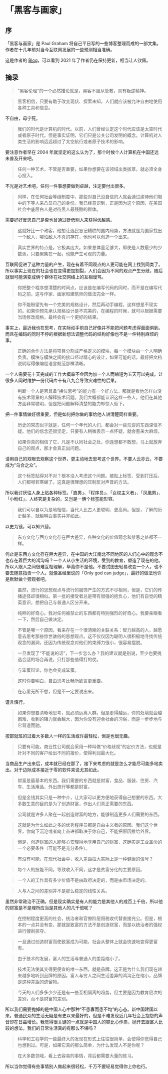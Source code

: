 # 「黑客与画家」

## 序
「黑客与画家」是 Paul Graham 将自己平日写的一些博客整理而成的一部文集。作者在十几年前对当今互联网发展的一些预测相当准确。  

这是作者的 [Blog](http://paulgraham.com/index.html)，可以看到 2021 年了作者仍在保持更新，相当让人钦佩。

## 摘录
> “黑客伦理”的一个必然推论就是，黑客不服从管教，具有叛逆精神。

> 黑客相信，只要有助于改变现状、探索未知，人们就应该被允许自由地使用各种工具和信息。

不自由，毋宁死。

> 我们的时代是计算机的时代。以前，人们曾经认定这个时代应该是太空时代或者原子时代。但是事实证明，它们只是公关公司发明的概念。计算机对人类生活的影响远远超过了太空航行或者原子技术的影响。

要注意作者早在 2004 年就坚定的这么认为了，那个时候个人计算机在中国还远未普及开来吧。

> 任何一种艺术，不管是否重要，如果你想要在该领域出类拔萃，就必须全身心投入。

不光是对艺术吧，任何一件事想要做到卓越，注定要付出很多。

> 同样，在任何社会等级制度中，那些对自己没自信的人就会通过虐待他们眼中的下等人来凸显自己的身份。我已经意识到，正是因为这个原因，在美国社会中底层白人是对待黑人最残酷的群体。

需要好好反思自己是否也曾通过贬低别人来获得优越感。

> 这就好比一个政客，他想让选民忘记糟糕的国内局势，方法就是为国家找出一个敌人，哪怕敌人不真的存在，他也可以创造一个出来。


> 真实世界的特点是，它极其庞大。如果总体量足够大，即使是人数最少的少数派，只要聚集在一起，也能产生可观的力量。

互联网促进了这种力量的产生，现在有着不同观点的人更可能在网上找到同类了。所以事实上现在的社会也在变得更加割裂，人们会因为不同的观点产生分歧，随后就很可能演变成俩个群体在社交网络上的互相谩骂。

> 你把整个程序想清楚的时间点，应该是在编写代码的同时，而不是在编写代码之前，这与作家、画家和建筑师的做法完全一样。

> 你不能盼望先有一个完美的规格设计，然后再动手编程，这样想是不现实的。如果你预先承认规格设计是不完美的，在编程的时候，就可以根据需要当场修改规格，最终会有一个更好的结果。

事实上，最近我也在思考，在实际动手前自己好像并不能把问题考虑得面面俱到。而且在编码的同时不停的根据新想法调整代码的结构好像也不是一件特别麻烦的事。

> 正确的合作方法是将项目分割成严格定义的模块，每一个模块由一个人明确负责。模块与模块之间的接口经过精心的设计，如果可能的话，最好把文档说明写得像编程语言规范那样清晰。

一个人需要花十天完成的工作大概率不会因为加一个人而缩短为五天可以完成。让很多人同时维护一份代码库十有八九会导致灾难性的后果。

> 判断一个人是否具备“换位思考”的能力有一个好方法，那就是看他怎样向没有技术背景的人解释技术问题。我们大概都能认识这样一些人，他们在其他方面非常聪明，但是把问题解释清楚的能力却惊人低下。

把一件事情做好很重要，但是如何把你做的事给他人讲清楚同样重要。

> 历史的常态似乎就是，任何一个年代的人们，都会对一些荒谬的东西深信不疑。他们的信念还很坚定，只要有人稍微表示一点怀疑，就会惹来大麻烦。

> 如果你真的相信了它，凡是不认同社会之处，你连想都不敢想，马上就放弃自己的观点，那才会真正出问题。

请用自己的双眼去观察这个世界，更主动地去思考这个世界。不要人云亦云，不要成为“乌合之众”。

> 这个标签贴得对不对？根本没人考虑这个问题。被贴上标签、受到打压后，人们都噤若寒蝉了。这真是很理想的压制反对声音的方法。

所以我讨厌往人身上贴各种标签。「直男」、「程序员」、「女权主义者」、「凤凰男」、「小粉红」，人终究是复杂的，又岂是一俩个标签能形容。

> 我们可以自以为是地相信，当代人比古人更聪明、更高尚。但是，了解的历史越多，就越明白事实并非如此。

以史为镜，可以知兴替。

> 东方文化与西方文化存在巨大差异，各种文化的价值观念和禁忌之处都不一样。

何止是东西方文化存在巨大差异，在中国的大江南北不同地区的人们心中的观念不也存在着巨大的鸿沟吗？一个人从小生活的环境，受到的教育，塑造了现在的他。所以人跟人之间很难互相理解，毕竟你不是他。不要试图去轻易改变一个人，也不要去随意指责一个人。就像圣经里说的「Only god can judge」，最好的做法也许是默默做个旁观者吧。

> 虽然，流行的思想观点与流行的服饰产生的方式不尽相同，但是，它们的传播途径却很相似。第一批的接受者总是带有很强的抱负心，他们有自觉的精英意识，想把自己与普通人区分开来。

> 纯粹的好奇心。我对任何被禁止的东西都有特别强烈的好奇心。我要亲眼看一下，然后自己做决定。

> 不管是哪一个原因，看来存在一个很清晰的关联关系：智力越高的人，越愿意去思考那些惊世骇俗的思想观点。这不仅仅因为聪明人很积极地寻找传统观念的漏洞，还因为传统观念对他们的束缚力很小，很容易摆脱。

> 一旦发现了“不能说的话”，下一步怎么办？我的建议就是别说，至少也要挑选合适的场合再说，只打那些值得打的仗。

> 与笨蛋辩论，你也会变成笨蛋。

> 这时你要明白，自由思考比畅所欲言更重要。

> 在心里无所不想，但是不一定要说出来。

谨言慎行。

> 如果你想要清晰地思考，就必须远离人群。但是走得越远，你的处境就会越困难，收到的阻力就会越大，因为你没有迎合社会的习俗，而是一步步地与它背道而驰。

按部就班的过着大多数人一样的生活或许最轻松，但是也很无趣。

> 只要有可能，商业性公司就会采用一种叫做“价格歧视”的定价方法，也就是针对不同的客户给出不同的报价，使得利润最大化。

当商品生产出来后，成本就已经在那了，接下来考虑的就是怎么才能尽可能多地卖出。对于边际成本接近于零的软件来说尤其如此。

> 财富是最基本的东西。我们需要的东西就是财富，食品、服装、住房、汽车、生活用品、外出旅行等都是财富。

> 但是金钱其实只是一种中介，让大家可以更方便地获得自己想要的东西。大多数生意的目的是为了创造财富，作出人们真正需要的东西。

> 公司就是许多人聚在一起创造财富的地方，能够制造更多人们需要的东西。

> 这就是为什么如此之多的优秀程序员都是自由主义者的原因。我们这个世界，你向下沉沦或者向上奋进都取决于你自己，不能把原因推给外界。

> 但是，创造财富的人能够心安理得地享用自己的财富，这确实是工业革命的一个必要条件（可能不是充分条件）。

> 有没有可能，在现代社会中，收入差距拉大实际上是一种健康的信号？

> 每个人的技能不同，导致收入不同，这才是贫富分化的主要原因。

> 一个人的工作具有多少价值不是由政府决定的，而是由市场决定的。

> 人与人之间的差别并不是那么稳定的线性关系。

虽然非常政治不正确，但是现实确实是有人的能力是其他人的成百上千倍，所以他的财富是不是理所应当是其他人的几千倍呢？

> 在控制程度更高的社会，统治者和官僚阶层用税收代替直接充公。但是，根本的一点并没有变，那就是致富的方法不是创造财富，而是以统治者的强权进行搜刮掠夺。

> 一旦通过创造财富而使致富成为可能，社会从整体上就会快速地变得更富有。

> 由于技术的发展，富人的生活与普通人的差距缩小了。

> 技术无法使其变得更便宜的唯一东西，就是品牌。这正是为什么我们现在越来越多地听到品牌的原因。富人与穷人之间生活差异的鸿沟正在缩小，品牌是这种差距的遗留物。

> 今天的人们多多少少还是有一些互相隔离的趋势，但主要是因为教育层次的差别，而不是财富的差别。

所以我们需要抛掉的是中国人心中那种“不患寡而患不均”的心态。新中国建国以来，普通民众的生活无疑是有史以来最好的，但是不难发现近几年社会上抱怨的声音却在日益增长。我觉得很关键的一点就是中国人的攀比心作祟，抛开去跟富人比较的想法，我们的日常生活真的有那么不堪吗？

> 科学和工程学的一些最终大的发现在形式上往往很简单，会使得你觉得自己也想到过。可是，如果它真的那么简单，为什么发现人不是你呢？

> 在大多数领域，看上去容易的事情，背后都需要大量的练习。

所以当你觉得有些事情别人做起来很轻松，千万不要轻易觉得你上你也行。